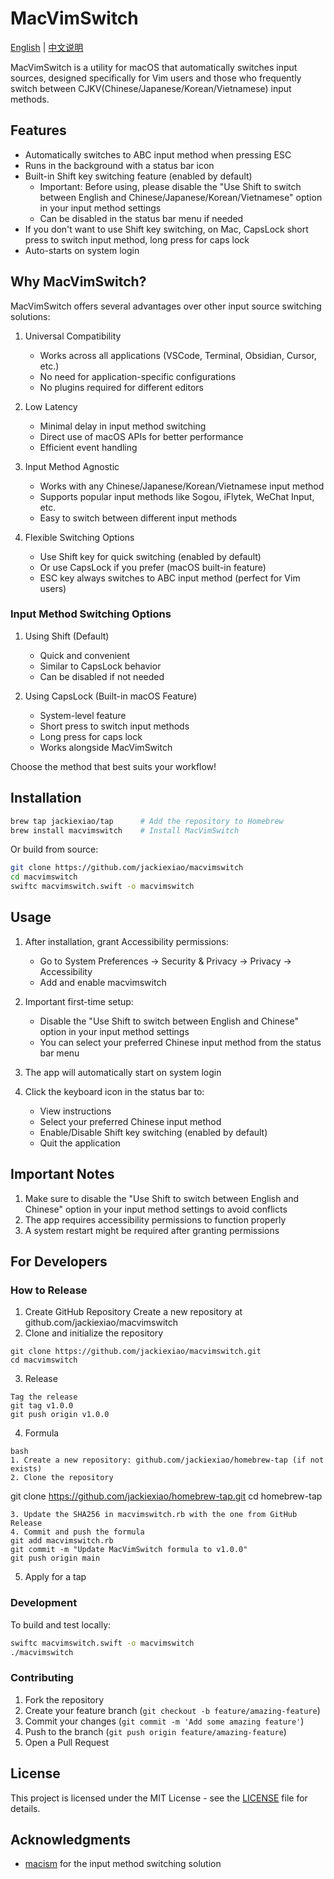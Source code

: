 # MacVimSwitch

[English](README.md) | [中文说明](README_CN.md)

MacVimSwitch is a utility for macOS that automatically switches input sources, designed specifically for Vim users and those who frequently switch between CJKV(Chinese/Japanese/Korean/Vietnamese) input methods.

## Features

- Automatically switches to ABC input method when pressing ESC
- Runs in the background with a status bar icon
- Built-in Shift key switching feature (enabled by default)
  - Important: Before using, please disable the "Use Shift to switch between English and Chinese/Japanese/Korean/Vietnamese" option in your input method settings
  - Can be disabled in the status bar menu if needed
- If you don't want to use Shift key switching, on Mac, CapsLock short press to switch input method, long press for caps lock
- Auto-starts on system login

## Why MacVimSwitch?

MacVimSwitch offers several advantages over other input source switching solutions:

1. Universal Compatibility
   - Works across all applications (VSCode, Terminal, Obsidian, Cursor, etc.)
   - No need for application-specific configurations
   - No plugins required for different editors

2. Low Latency
   - Minimal delay in input method switching
   - Direct use of macOS APIs for better performance
   - Efficient event handling

3. Input Method Agnostic
   - Works with any Chinese/Japanese/Korean/Vietnamese input method
   - Supports popular input methods like Sogou, iFlytek, WeChat Input, etc.
   - Easy to switch between different input methods

4. Flexible Switching Options
   - Use Shift key for quick switching (enabled by default)
   - Or use CapsLock if you prefer (macOS built-in feature)
   - ESC key always switches to ABC input method (perfect for Vim users)

### Input Method Switching Options

1. Using Shift (Default)
   - Quick and convenient
   - Similar to CapsLock behavior
   - Can be disabled if not needed

2. Using CapsLock (Built-in macOS Feature)
   - System-level feature
   - Short press to switch input methods
   - Long press for caps lock
   - Works alongside MacVimSwitch

Choose the method that best suits your workflow!

## Installation

```bash
brew tap jackiexiao/tap      # Add the repository to Homebrew
brew install macvimswitch    # Install MacVimSwitch
```

Or build from source:
```bash
git clone https://github.com/jackiexiao/macvimswitch
cd macvimswitch
swiftc macvimswitch.swift -o macvimswitch
```

## Usage

1. After installation, grant Accessibility permissions:
   - Go to System Preferences → Security & Privacy → Privacy → Accessibility
   - Add and enable macvimswitch

2. Important first-time setup:
   - Disable the "Use Shift to switch between English and Chinese" option in your input method settings
   - You can select your preferred Chinese input method from the status bar menu

3. The app will automatically start on system login
4. Click the keyboard icon in the status bar to:
   - View instructions
   - Select your preferred Chinese input method
   - Enable/Disable Shift key switching (enabled by default)
   - Quit the application

## Important Notes

1. Make sure to disable the "Use Shift to switch between English and Chinese" option in your input method settings to avoid conflicts
2. The app requires accessibility permissions to function properly
3. A system restart might be required after granting permissions

## For Developers

### How to Release

1. Create GitHub Repository
Create a new repository at github.com/jackiexiao/macvimswitch
2. Clone and initialize the repository
```
git clone https://github.com/jackiexiao/macvimswitch.git
cd macvimswitch
```
3. Release
```
Tag the release
git tag v1.0.0
git push origin v1.0.0
```
4. Formula
```
bash
1. Create a new repository: github.com/jackiexiao/homebrew-tap (if not exists)
2. Clone the repository
```
git clone https://github.com/jackiexiao/homebrew-tap.git
cd homebrew-tap
```
3. Update the SHA256 in macvimswitch.rb with the one from GitHub Release
4. Commit and push the formula
git add macvimswitch.rb
git commit -m "Update MacVimSwitch formula to v1.0.0"
git push origin main
```
5. Apply for a tap

### Development

To build and test locally:
```bash
swiftc macvimswitch.swift -o macvimswitch
./macvimswitch
```

### Contributing

1. Fork the repository
2. Create your feature branch (`git checkout -b feature/amazing-feature`)
3. Commit your changes (`git commit -m 'Add some amazing feature'`)
4. Push to the branch (`git push origin feature/amazing-feature`)
5. Open a Pull Request

## License

This project is licensed under the MIT License - see the [LICENSE](LICENSE) file for details.


## Acknowledgments

- [macism](https://github.com/laishulu/macism) for the input method switching solution